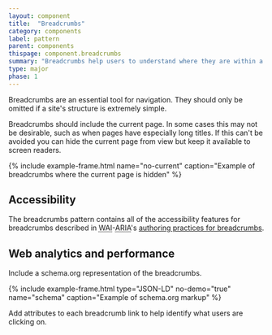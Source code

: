 ```yaml
---
layout: component
title:  "Breadcrumbs"
category: components
label: pattern
parent: components
thispage: component.breadcrumbs
summary: "Breadcrumbs help users to understand where they are within a website's structure and to move between levels."
type: major
phase: 1
---
```


Breadcrumbs are an essential tool for navigation. They should only be omitted if a site's structure is extremely simple.

Breadcrumbs should include the current page. In some cases this may not be desirable, such as when pages have especially long titles. If this can't be avoided you can hide the current page from view but keep it available to screen readers.

{% include example-frame.html name="no-current" caption="Example of breadcrumbs where the current page is hidden" %}

## Accessibility

The breadcrumbs pattern contains all of the accessibility features for breadcrumbs described in <abbr title="Web Accessibility Initiative">WAI</abbr>-<abbr title="Accessible Rich Internet Applications">ARIA</abbr>'s [authoring practices for breadcrumbs](https://www.w3.org/TR/wai-aria-practices-1.1/examples/breadcrumb/index.html).

## Web analytics and performance

Include a schema.org representation of the breadcrumbs.

{% include example-frame.html type="JSON-LD" no-demo="true" name="schema" caption="Example of schema.org markup" %}

Add attributes to each breadcrumb link to help identify what users are clicking on.
